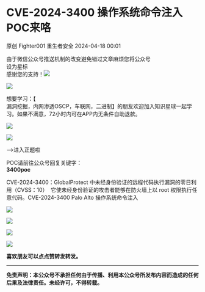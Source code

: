 #  CVE-2024-3400 操作系统命令注入POC来咯   
原创 Fighter001  重生者安全   2024-04-18 00:01  
  
由于微信公众号推送机制的改变避免错过文章麻烦您将公众号  
设为星标  
感谢您的支持！![](https://res.wx.qq.com/t/wx_fed/we-emoji/res/v1.3.10/assets/newemoji/Social.png "")  
  
  
![](https://mmbiz.qpic.cn/sz_mmbiz_png/SEVwkT7gYkkHQA0nVKBpKOsiaG0J32krN4DJxTDwtr6DssNkjCAvNlBb4YkhpyfibFzOjfZEyo7NtBs1S8Bqly3w/640?wx_fmt=png&from=appmsg "")  
  
想要学习：【  
漏洞挖掘，内网渗透OSCP，车联网，二进制】的朋友欢迎加入知识星球一起学习。如果不满意，72小时内可在APP内无条件自助退款。  
  
![](https://mmbiz.qpic.cn/sz_mmbiz_png/SEVwkT7gYklprG8WAchaRgz0jbibibGtEDEoccibqeMBo4wM4DgGPdqfhUx5BiaM45LcH7ClKs7Yqp0ribONKmnNTTA/640?wx_fmt=png&from=appmsg "")  
  
![](https://res.wx.qq.com/t/wx_fed/we-emoji/res/v1.3.10/assets/Expression/Expression_93@2x.png "")  
  
-->进入正题啦  
  
POC请前往公众号回复关键字：  
**3400poc**  
  
CVE-2024-3400：GlobalProtect 中未经身份验证的远程代码执行漏洞的零日利用（CVSS：10）  它使未经身份验证的攻击者能够在防火墙上以 root 权限执行任意代码。CVE-2024-3400 Palo Alto 操作系统命令注入  
  
![](https://mmbiz.qpic.cn/sz_mmbiz_jpg/SEVwkT7gYkkc5nvtQPI4kyYpFYnof7VMpPJyAWEppA4QlGzntModRYG52aDZTiaBNxuPeoMEO3UCMgsQYmPbA0A/640?wx_fmt=jpeg&from=appmsg "")  
  
  
![](https://mmbiz.qpic.cn/sz_mmbiz_jpg/SEVwkT7gYkkc5nvtQPI4kyYpFYnof7VMXcNCaZezAQtdAx45RCVceoibbNZNicaswlzp72EwSEu63snNIUCG6ETA/640?wx_fmt=jpeg&from=appmsg "")  
  
![](https://mmbiz.qpic.cn/sz_mmbiz_jpg/SEVwkT7gYkkc5nvtQPI4kyYpFYnof7VM4fz7MutQRw6SibxcxqeUekwGkhEypy2Tox18FO4wv0G6k5icQjtdlTNg/640?wx_fmt=jpeg&from=appmsg "")  
  
![](https://mmbiz.qpic.cn/sz_mmbiz_jpg/SEVwkT7gYkkc5nvtQPI4kyYpFYnof7VMVyCFyEUzFVsc93Rwrg9IkAEychq3RBhJphf0hzSlwco3wmic6HEmfWg/640?wx_fmt=jpeg&from=appmsg "")  
  
**喜欢朋友可以点点赞转发转发。**  
****  
  
**免责声明：本公众号不承担任何由于传播、利用本公众号所发布内容而造成的任何后果及法律责任。未经许可，不得转载。**  
  
  
